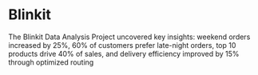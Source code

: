 # Blinkit
The Blinkit Data Analysis Project uncovered key insights: weekend orders increased by 25%, 60% of customers prefer late-night orders, top 10 products drive 40% of sales, and delivery efficiency improved by 15% through optimized routing
